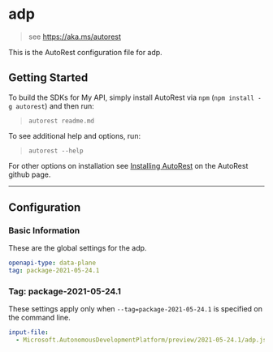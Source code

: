 # adp

> see https://aka.ms/autorest

This is the AutoRest configuration file for adp.

## Getting Started

To build the SDKs for My API, simply install AutoRest via `npm` (`npm install -g autorest`) and then run:

> `autorest readme.md`

To see additional help and options, run:

> `autorest --help`

For other options on installation see [Installing AutoRest](https://aka.ms/autorest/install) on the AutoRest github page.

---

## Configuration

### Basic Information

These are the global settings for the adp.

```yaml
openapi-type: data-plane
tag: package-2021-05-24.1
```

### Tag: package-2021-05-24.1

These settings apply only when `--tag=package-2021-05-24.1` is specified on the command line.

```yaml $(tag) == 'package-2021-05-24.1'
input-file:
  - Microsoft.AutonomousDevelopmentPlatform/preview/2021-05-24.1/adp.json
```
